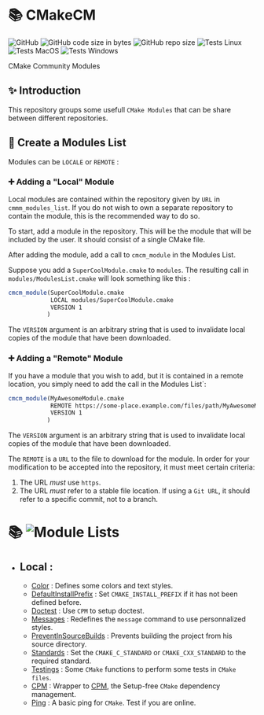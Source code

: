 # 📚 CMakeCM #
![GitHub](https://img.shields.io/github/license/SDHCAL/SDHCALCMakeModules) ![GitHub code size in bytes](https://img.shields.io/github/languages/code-size/SDHCAL/SDHCALCMakeModules) ![GitHub repo size](https://img.shields.io/github/repo-size/SDHCAL/SDHCALCMakeModules) ![Tests Linux](https://github.com/SDHCAL/SDHCALCMakeModules/workflows/Tests%20Linux/badge.svg) ![Tests MacOS](https://github.com/SDHCAL/SDHCALCMakeModules/workflows/Tests%20MacOS/badge.svg) ![Tests Windows](https://github.com/SDHCAL/SDHCALCMakeModules/workflows/Tests%20Windows/badge.svg)

CMake Community Modules

## ✨ Introduction 
This repository groups some usefull `CMake Modules` that can be share between different repositories.

## 📝 Create a Modules List

Modules can be `LOCALE` or `REMOTE` :

### ➕ Adding a "Local" Module

Local modules are contained within the repository given by `URL` in `cmmm_modules_list`. If you do not wish to own a separate repository to contain the module, this is the recommended way to do so.

To start, add a module in the repository. This will be the module that will be included by the user. It should consist of a single CMake file.

After adding the module, add a call to `cmcm_module` in the Modules List.

Suppose you add a `SuperCoolModule.cmake` to `modules`. The resulting call in `modules/ModulesList.cmake` will look something like this :

```cmake
cmcm_module(SuperCoolModule.cmake
            LOCAL modules/SuperCoolModule.cmake
            VERSION 1
           )
```

The `VERSION` argument is an arbitrary string that is used to invalidate local copies of the module that have been downloaded.

### ➕ Adding a "Remote" Module

If you have a module that you wish to add, but it is contained in a remote location, you simply need to add the call in the Modules List`:

```cmake
cmcm_module(MyAwesomeModule.cmake
            REMOTE https://some-place.example.com/files/path/MyAwesomeModule.cmake
            VERSION 1
           )
```

The `VERSION` argument is an arbitrary string that is used to invalidate local copies of the module that have been downloaded.

The `REMOTE` is a `URL` to the file to download for the module. In order for your modification to be accepted into the repository, it must meet certain criteria:

1. The URL *must* use `https`.
2. The URL *must* refer to a stable file location. If using a `Git URL`, it should refer to a specific commit, not to a branch.

# 📚 ![Module Lists](https://github.com/flagarde/CMakeCM/tree/master/modules)
* ## Local :
  * [Color](modules/Colors.cmake) : Defines some colors and text styles.
  * [DefaultInstallPrefix](modules/DefaultInstallPrefix.cmake) : Set `CMAKE_INSTALL_PREFIX` if it has not been defined before.
  * [Doctest](modules/Doctest.cmake) : Use `CPM` to setup doctest.
  * [Messages](modules/Messages.cmake) : Redefines the `message` command to use personnalized styles.
  * [PreventInSourceBuilds](modules/PreventInSourceBuilds.cmake) : Prevents building the project from his source directory.
  * [Standards](modules/Standards.cmake) : Set the `CMAKE_C_STANDARD` or `CMAKE_CXX_STANDARD` to the required standard.
  * [Testings](modules/Testings.cmake) : Some `CMake` functions to perform some tests in `CMake files`.
  * [CPM](modules/CPM.cmake) : Wrapper to [CPM](https://github.com/flagarde/CPM), the Setup-free `CMake` dependency management.
  * [Ping](modules/Ping.cmake) : A basic ping for `CMake`. Test if you are online.
